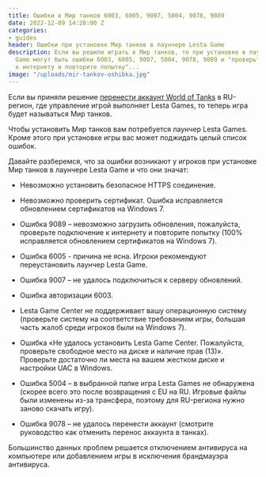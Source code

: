 ```yaml
---
title: Ошибки в Мир танков 6003, 6005, 9007, 5004, 9078, 9089
date: 2022-12-09 14:28:00 Z
categories:
- guides
header: Ошибки при установке Мир танков в лаунчере Lesta Game
description: Если вы решили играть в Мир танков, то при установке в лаунчере Lesta
  Game могут быть ошибки 6003, 6005, 9007, 5004, 9078, 9089 и "проверьте подключение
  к интернету и повторите попытку"...
image: "/uploads/mir-tankov-oshibka.jpg"
---
```


Если вы приняли решение [перенести аккаунт World of Tanks](/vybor-rieghiona-i-pierienos-akkaunta-world-of-tanks) в RU-регион, где управление игрой выполняет Lesta Games, то теперь игра будет называться Мир танков.

Чтобы установить Мир танков вам потребуется лаунчер Lesta Games. Кроме этого при установке игры вас может поджидать целый список ошибок.

Давайте разберемся, что за ошибки возникают у игроков при установке Мир танков в лаунчере Lesta Game и что они значат:

* Невозможно установить безопасное HTTPS соединение.

* Невозможно проверить сертификат. Ошибка исправляется обновлением сертификатов на Windows 7.

* Ошибка 9089 – невозможно загрузить обновления, пожалуйста,
проверьте подключение к интернету и повторите попытку (100% исправляется обновлением сертификатов на Windows 7).

* Ошибка 6005 - причина не ясна. Игроки рекомендуют переустановить лаунчер Lesta Game.

* Ошибка 9007 – не удалось подключиться к серверу обновлений.

* Ошибка авторизации 6003.

* Lesta Game Center не поддерживает вашу операционную систему (проверьте систему на соответствие требованиям игры, большая часть жалоб среди игроков были на Windows 7).

* Ошибка «Не удалось установить Lesta Game Center. Пожалуйста, проверьте свободное место на диске и наличие прав (13)». Проверьте достаточно ли места на вашем жестком диске и настройки UAC в Windows.

* Ошибка 5004 – в выбранной папке игра Lesta Games не обнаружена (скорее всего это после возвращения с EU на RU. Игровые файлы были изменены из-за трансфера, поэтому для RU-региона нужно заново скачать игру).

* Ошибка 9078 – не удалось перенести аккаунт (смотрите руководство как отменить перенос аккаунта в танках).

Большинство данных проблем решается отключением антивируса на компьютере или добавлением игры в исключения брандмауэра антивируса.